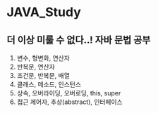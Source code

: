# JAVA_Study

## 더 이상 미룰 수 없다..! 자바 문법 공부

1. 변수, 형변화, 연산자
2. 반복문, 연산자
3. 조건문, 반복문, 배열
4. 클래스, 메소드, 인스턴스
5. 상속, 오버라이딩, 오버로딩, this, super
6. 접근 제어자, 추상(abstract), 인터페이스
